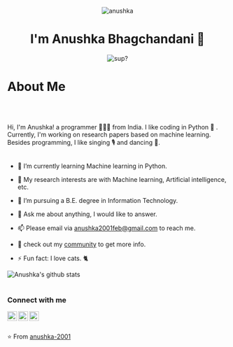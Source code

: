<p align="center"> <img src= "https://komarev.com/ghpvc/?username=anushka-2001" alt="anushka" /> </p>




# <h1 align="center">I'm Anushka Bhagchandani 👋</h1> 

<p align ="center"><img  alt="sup?" src="https://media.giphy.com/media/ES4Vcv8zWfIt2/giphy.gif" >
  



## <h1 align="left"> About Me </h1> 






<br />
<br />

Hi, I'm Anushka! a programmer 👨🏻‍💻 from India. I like coding in Python 🐍 . Currently, I'm working on research papers based on machine learning. Besides programming, I like singing 🎙 and dancing 💃.
  <br>
  <br>
- 🌱 I’m currently learning Machine learning in Python.

- 🤔 My research interests are with Machine learning, Artificial intelligence, etc.

- 💼 I’m pursuing a B.E. degree in Information Technology.

- 💬 Ask me about anything, I would like to answer.

- 📫 Please email via anushka2001feb@gmail.com to reach me.

- 👀 check out my [community](https://github.com/ProjectBasedLearning/resources) to get more info.

- ⚡ Fun fact: I love cats. 🐈


![Anushka's github stats](https://github-readme-stats.vercel.app/api?username=anushka-2001&show_icons=true&hide_border=true)
<br><br>
### Connect with me
<a href="https://www.linkedin.com/in/anushka-bhagchandani-07659618b/">
  <img align="left" alt="LinkedIn" width="22px" src="https://cdn.jsdelivr.net/npm/simple-icons@3.1.0/icons/linkedin.svg" />
</a>

<a href="https://github.com/ProjectBasedLearning/resources">
  <img align="left" alt="Project Based Learning Community" width="22px" src="https://cdn.jsdelivr.net/npm/simple-icons@3.1.0/icons/opensourceinitiative.svg" />
</a>
<a href="https://www.hackerrank.com/Anushka2001feb">
  <img align="left" alt="HackerRank" width="22px" src="https://cdn.jsdelivr.net/npm/simple-icons@3.1.0/icons/hackerrank.svg" />
</a>
<br>
<br>
 </p>


⭐️ From [anushka-2001](https://github.com/anushka-2001)
